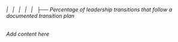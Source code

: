 ###### |   |   |   |   |   ├── Percentage of leadership transitions that follow a documented transition plan

*Add content here*